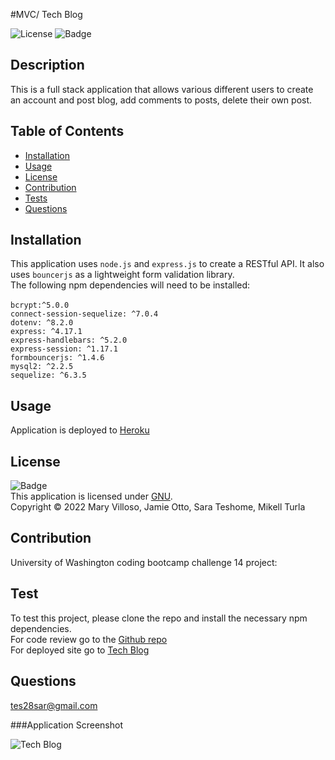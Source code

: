 #MVC/ Tech Blog

![License](https://img.shields.io/badge/License-GNU-green.svg)
![Badge](https://img.shields.io/badge/License-GNU-blue.svg)

## Description

This is a full stack application that allows various different users to create an account and post blog, add comments to posts, delete their own post.

## Table of Contents

- [Installation](#installation)
- [Usage](#usage)
- [License](#license)
- [Contribution](#contribution)
- [Tests](#test)
- [Questions](#questions)

## Installation

This application uses `node.js` and `express.js` to create a RESTful API. It also uses `bouncerjs` as a lightweight form validation library.
</br>The following npm dependencies will need to be installed:  
 </br>`bcrypt:^5.0.0`
</br>`connect-session-sequelize: ^7.0.4`
</br>`dotenv: ^8.2.0`
</br>`express: ^4.17.1`
</br>`express-handlebars: ^5.2.0`
</br>`express-session: ^1.17.1`
</br>`formbouncerjs: ^1.4.6`
</br>`mysql2: ^2.2.5`
</br>`sequelize: ^6.3.5`

## Usage

Application is deployed to [Heroku](https://peaceful-sands-79641.herokuapp.com/)


## License

![Badge](https://img.shields.io/badge/License-GNU-blue.svg)
<br/> This application is licensed under [GNU](https://www.gnu.org/licenses/licenses.en.html).
<br/> Copyright &copy; 2022 Mary Villoso, Jamie Otto, Sara Teshome, Mikell Turla

## Contribution

University of Washington coding bootcamp challenge 14 project:


## Test

To test this project, please clone the repo and install the necessary npm dependencies.
</br> For code review go to the [Github  repo](https://github.com/teshome28sara/Tech__Blog)
</br>For deployed site go to  [Tech Blog](https://peaceful-sands-79641.herokuapp.com/)

## Questions
 tes28sar@gmail.com 

 ###Application Screenshot

 ![Tech Blog](Assets/screenshot.png)
